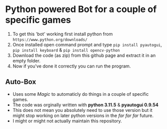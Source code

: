 # Python powered Bot for a couple of specific games

1. To get this 'bot' working first install python from `https://www.python.org/downloads/`
2. Once installed open command prompt and type `pip install pyautogui`, `pip install keyboard` & `pip install opencv-python`
3. Download the code (as zip) from this github page and extract it in an empty folder.
4. Now if you've done it correctly you can run the program.

## Auto-Box

* Uses some *Magic* to automaticly do things in a couple of specific games.
* The code was orginally written with **python 3.11.5** & **pyautogui 0.9.54**
* This does not mean you absolutely need to use those version but it might stop working on later python versions in the *far* *far* *far* future.
* I might or might not actually maintain this repository.
